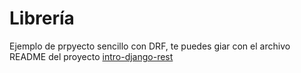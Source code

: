 # Librería

Ejemplo de prpyecto sencillo con DRF, te puedes giar con el archivo README del proyecto [intro-django-rest](https://github.com/MiriamZamoraM/intro_django_rest.git)
